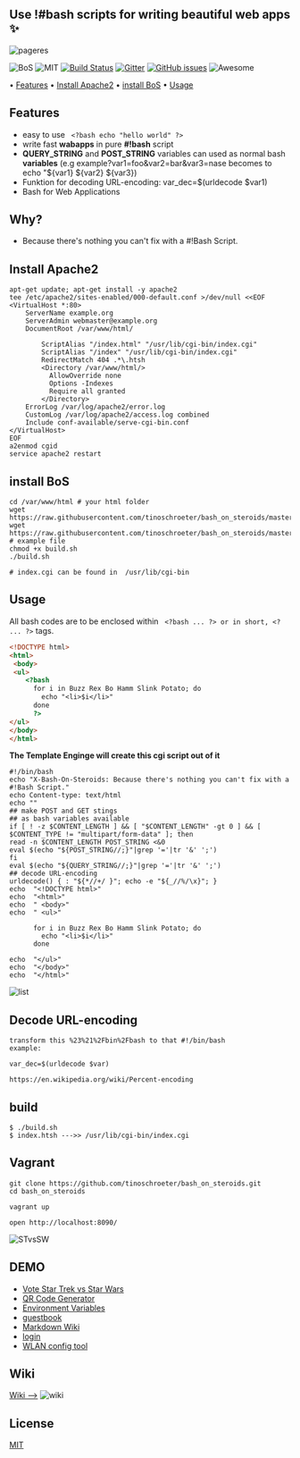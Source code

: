 ## Use !#bash scripts for writing beautiful web apps  :sparkles:
![pageres](https://raw.githubusercontent.com/tinoschroeter/bash_on_steroids/master/static/like_a_boss.png)

![BoS](https://img.shields.io/badge/%23!Bash%20-%20on%20steroids-blue.svg)
![MIT](https://img.shields.io/badge/license-MIT-blue.svg)
[![Build Status](https://travis-ci.org/tinoschroeter/bash_on_steroids.svg?branch=master)](https://travis-ci.org/tinoschroeter/bash_on_steroids)
[![Gitter](https://img.shields.io/gitter/room/nwjs/nw.js.svg)](https://gitter.im/bashops/bash_on_steroids)
[![GitHub issues](https://img.shields.io/github/issues/tinoschroeter/bash_on_steroids.svg?style=popout)](https://github.com/tinoschroeter/bash_on_steroids/projects/1)
![Awesome](https://cdn.rawgit.com/sindresorhus/awesome/d7305f38d29fed78fa85652e3a63e154dd8e8829/media/badge.svg)

<p align="left"> •
  <a href="#Features">Features</a> •
  <a href="#Install-Apache2">Install Apache2</a> •
  <a href="#install-BoS">install BoS</a> •
  <a href="#Usage">Usage</a> 
</p>

## Features
- easy to use  ``` <?bash echo "hello world" ?>```
- write fast **wabapps** in pure **#!bash** script
- **QUERY_STRING** and **POST_STRING** variables can used as normal bash **variables**
  (e.g example?var1=foo&var2=bar&var3=nase becomes to echo "${var1} ${var2} ${var3})
- Funktion for decoding URL-encoding: var_dec=$(urldecode $var1)
- Bash for Web Applications

## Why?
- Because there's nothing you can't fix with a #!Bash Script.

## Install Apache2
```shell
apt-get update; apt-get install -y apache2
tee /etc/apache2/sites-enabled/000-default.conf >/dev/null <<EOF
<VirtualHost *:80>
	ServerName example.org
	ServerAdmin webmaster@example.org
	DocumentRoot /var/www/html/
 
        ScriptAlias "/index.html" "/usr/lib/cgi-bin/index.cgi"
        ScriptAlias "/index" "/usr/lib/cgi-bin/index.cgi"
        RedirectMatch 404 .*\.htsh
        <Directory /var/www/html/>
          AllowOverride none
          Options -Indexes
          Require all granted
        </Directory>
	ErrorLog /var/log/apache2/error.log
	CustomLog /var/log/apache2/access.log combined
	Include conf-available/serve-cgi-bin.conf
</VirtualHost>
EOF
a2enmod cgid
service apache2 restart
```
## install BoS
```shell
cd /var/www/html # your html folder
wget https://raw.githubusercontent.com/tinoschroeter/bash_on_steroids/master/build.sh
wget https://raw.githubusercontent.com/tinoschroeter/bash_on_steroids/master/index.htsh # example file
chmod +x build.sh
./build.sh

# index.cgi can be found in  /usr/lib/cgi-bin
```

## Usage
All bash codes are to be enclosed within ``` <?bash ... ?> or in short, <? ... ?>``` tags. 
```html
<!DOCTYPE html>
<html>
 <body>
 <ul>
    <?bash
      for i in Buzz Rex Bo Hamm Slink Potato; do
        echo "<li>$i</li>"
      done
      ?>
</ul>
</body>
</html>
```

**The Template Enginge will create this cgi script out of it**

```
#!/bin/bash 
echo "X-Bash-On-Steroids: Because there's nothing you can't fix with a #!Bash Script."
echo Content-type: text/html
echo ""
## make POST and GET stings 
## as bash variables available
if [ ! -z $CONTENT_LENGTH ] && [ "$CONTENT_LENGTH" -gt 0 ] && [ $CONTENT_TYPE != "multipart/form-data" ]; then
read -n $CONTENT_LENGTH POST_STRING <&0
eval $(echo "${POST_STRING//;}"|grep '='|tr '&' ';')
fi
eval $(echo "${QUERY_STRING//;}"|grep '='|tr '&' ';')
## decode URL-encoding
urldecode() { : "${*//+/ }"; echo -e "${_//%/\x}"; }
echo  "<!DOCTYPE html>"
echo  "<html>"
echo  " <body>"
echo  " <ul>"
    
      for i in Buzz Rex Bo Hamm Slink Potato; do
        echo "<li>$i</li>"
      done
      
echo  "</ul>"
echo  "</body>"
echo  "</html>"
```

![list](https://github.com/tinoschroeter/bash_on_steroids/blob/master/static/lists.png)

## Decode URL-encoding
```
transform this %23%21%2Fbin%2Fbash to that #!/bin/bash
example:

var_dec=$(urldecode $var)

https://en.wikipedia.org/wiki/Percent-encoding
```

## build
```shell
$ ./build.sh 
$ index.htsh --->> /usr/lib/cgi-bin/index.cgi
```
## Vagrant
```shell
git clone https://github.com/tinoschroeter/bash_on_steroids.git
cd bash_on_steroids

vagrant up

open http://localhost:8090/
```
![STvsSW](https://github.com/tinoschroeter/bash_on_steroids/blob/master/static/stvssw.jpg)

## DEMO

  * [Vote Star Trek vs Star Wars](https://github.com/tinoschroeter/bash_on_steroids/tree/master/DEMO/vote)
  * [QR Code Generator](https://github.com/tinoschroeter/bash_on_steroids/tree/master/DEMO/qrcode)
  * [Environment Variables](https://github.com/tinoschroeter/bash_on_steroids/tree/master/DEMO/env)
  * [guestbook](https://github.com/tinoschroeter/bash_on_steroids/tree/master/DEMO/guestbook)
  * [Markdown Wiki](https://github.com/tinoschroeter/bash_on_steroids/tree/master/DEMO/wiki)
  * [login](https://github.com/tinoschroeter/bash_on_steroids/tree/master/DEMO/login)
  * [WLAN config tool](https://github.com/tinoschroeter/bash_on_steroids/tree/master/DEMO/wlan)

## Wiki

[Wiki -->](https://github.com/tinoschroeter/bash_on_steroids/wiki)
![wiki](https://raw.githubusercontent.com/tinoschroeter/bash_on_steroids/master/static/wiki.png "wiki")

## License

[MIT](http://choosealicense.com/licenses/mit/)
